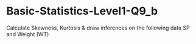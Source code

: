 # Basic-Statistics-Level1-Q9_b
Calculate Skewness, Kurtosis & draw inferences on the following data 
SP and Weight (WT)
